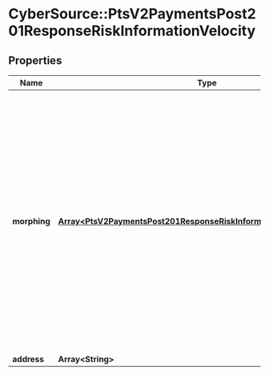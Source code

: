 # CyberSource::PtsV2PaymentsPost201ResponseRiskInformationVelocity

## Properties
Name | Type | Description | Notes
------------ | ------------- | ------------- | -------------
**morphing** | [**Array&lt;PtsV2PaymentsPost201ResponseRiskInformationVelocityMorphing&gt;**](PtsV2PaymentsPost201ResponseRiskInformationVelocityMorphing.md) | List of information codes triggered by the order. These information codes were generated when you created the order and product velocity rules and are returned so that you can associate them with the rules.  For all possible values, see the &#x60;decision_velocity_info&#x60; field description in the _Decision Manager Using the SCMP API Developer Guide_ on the [CyberSource Business Center.](https://ebc2.cybersource.com/ebc2/) Click **Decision Manager** &gt; **Documentation** &gt; **Guides** &gt; _Decision Manager Using the SCMP API Developer Guide_ (PDF link).  | [optional] 
**address** | **Array&lt;String&gt;** |  | [optional] 


